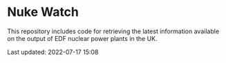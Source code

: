# Nuke Watch

This repository includes code for retrieving the latest information available on the output of EDF nuclear power plants in the UK.

Last updated: 2022-07-17 15:08